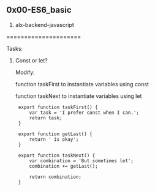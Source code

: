 0x00-ES6_basic
--------------

1. alx-backend-javascript

=====================

Tasks:

1. Const or let?
	
	Modify:

	function taskFirst to instantiate variables using const

	function taskNext to instantiate variables using let

		export function taskFirst() {
  			var task = 'I prefer const when I can.';
			return task;
		}

		export function getLast() {
	  		return ' is okay';
		}

		export function taskNext() {
			var combination = 'But sometimes let';
			combination += getLast();

			return combination;
		}

